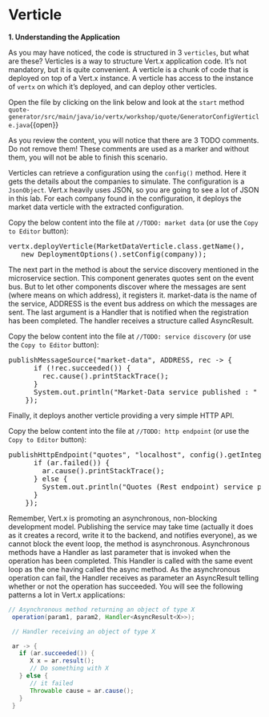 # Verticle

**1. Understanding the Application**

As you may have noticed, the code is structured in 3 `verticles`, but what are these? Verticles is a way to structure Vert.x application code. It’s not mandatory, but it is quite convenient. A verticle is a chunk of code that is deployed on top of a Vert.x instance. A verticle has access to the instance of `vertx` on which it’s deployed, and can deploy other verticles.

Open the file by clicking on the link below and look at the `start` method
``quote-generator/src/main/java/io/vertx/workshop/quote/GeneratorConfigVerticle.java``{{open}}

As you review the content, you will notice that there are 3 TODO comments. Do not remove them! These comments are used as a marker and without them, you will not be able to finish this scenario.

Verticles can retrieve a configuration using the `config()` method. Here it gets the details about the companies to simulate. The configuration is a `JsonObject`. Vert.x heavily uses JSON, so you are going to see a lot of JSON in this lab. For each company found in the configuration, it deploys the market data verticle with the extracted configuration. 

Copy the below content into the file at ``//TODO: market data`` (or use the `Copy to Editor` button):
      
<pre class="file" data-filename="src/main/java/io/vertx/workshop/quote/GeneratorConfigVerticle.java" data-target="insert" data-marker="//TODO: market data">
vertx.deployVerticle(MarketDataVerticle.class.getName(),
   new DeploymentOptions().setConfig(company));
</pre>

The next part in the method is about the service discovery mentioned in the microservice section. This component generates quotes sent on the event bus. But to let other components discover where the messages are sent (where means on which address), it registers it. market-data is the name of the service, ADDRESS is the event bus address on which the messages are sent. The last argument is a Handler that is notified when the registration has been completed. The handler receives a structure called AsyncResult.

Copy the below content into the file at ``//TODO: service discovery`` (or use the `Copy to Editor` button):

<pre class="file" data-filename="src/main/java/io/vertx/workshop/quote/GeneratorConfigVerticle.java" data-target="insert" data-marker="//TODO: service discovery">
publishMessageSource("market-data", ADDRESS, rec -> {
      if (!rec.succeeded()) {
        rec.cause().printStackTrace();
      }
      System.out.println("Market-Data service published : " + rec.succeeded());
    });
</pre>

Finally, it deploys another verticle providing a very simple HTTP API.

Copy the below content into the file at ``//TODO: http endpoint`` (or use the `Copy to Editor` button):

<pre class="file" data-filename="src/main/java/io/vertx/workshop/quote/GeneratorConfigVerticle.java" data-target="insert" data-marker="//TODO: http endpoint">
publishHttpEndpoint("quotes", "localhost", config().getInteger("http.port", 8080), ar -> {
      if (ar.failed()) {
        ar.cause().printStackTrace();
      } else {
        System.out.println("Quotes (Rest endpoint) service published : " + ar.succeeded());
      }
    });
</pre>

Remember, Vert.x is promoting an asynchronous, non-blocking development model. Publishing the service may take time (actually it does as it creates a record, write it to the backend, and notifies everyone), as we cannot block the event loop, the method is asynchronous. Asynchronous methods have a Handler as last parameter that is invoked when the operation has been completed. This Handler is called with the same event loop as the one having called the async method. As the asynchronous operation can fail, the Handler receives as parameter an AsyncResult telling whether or not the operation has succeeded. You will see the following patterns a lot in Vert.x applications:

```java
// Asynchronous method returning an object of type X
 operation(param1, param2, Handler<AsyncResult<X>>);

 // Handler receiving an object of type X

 ar -> {
   if (ar.succeeded()) {
      X x = ar.result();
      // Do something with X
   } else {
      // it failed
      Throwable cause = ar.cause();
   }
 }
```
 
